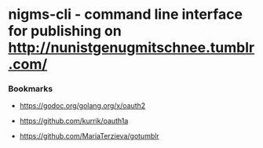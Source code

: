 # nigms-cli - command line interface for publishing on http://nunistgenugmitschnee.tumblr.com/

### Bookmarks
- https://godoc.org/golang.org/x/oauth2
- https://github.com/kurrik/oauth1a

- https://github.com/MariaTerzieva/gotumblr
